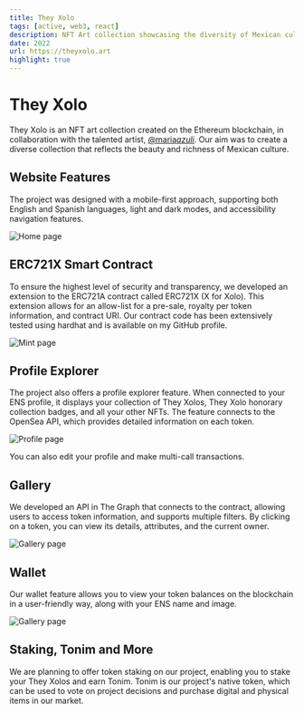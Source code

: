 ```yaml
---
title: They Xolo
tags: [active, web3, react]
description: NFT Art collection showcasing the diversity of Mexican culture
date: 2022
url: https://theyxolo.art
highlight: true
---
```


# They Xolo

They Xolo is an NFT art collection created on the Ethereum blockchain, in collaboration with the talented artist, [@maria*azuli*](https://twitter.com/maria_azuli_). Our aim was to create a diverse collection that reflects the beauty and richness of Mexican culture.

## Website Features

The project was designed with a mobile-first approach, supporting both English and Spanish languages, light and dark modes, and accessibility navigation features.

![Home page](/images/they-xolo--screenshot_home.png)

## ERC721X Smart Contract

To ensure the highest level of security and transparency, we developed an extension to the ERC721A contract called ERC721X (X for Xolo). This extension allows for an allow-list for a pre-sale, royalty per token information, and contract URI. Our contract code has been extensively tested using hardhat and is available on my GitHub profile.

![Mint page](/images/they-xolo--screenshot_mint.png)

## Profile Explorer

The project also offers a profile explorer feature. When connected to your ENS profile, it displays your collection of They Xolos, They Xolo honorary collection badges, and all your other NFTs. The feature connects to the OpenSea API, which provides detailed information on each token.

![Profile page](/images/they-xolo--screenshot_profile.png)

You can also edit your profile and make multi-call transactions.

## Gallery

We developed an API in The Graph that connects to the contract, allowing users to access token information, and supports multiple filters. By clicking on a token, you can view its details, attributes, and the current owner.

![Gallery page](/images/they-xolo--screenshot_gallery.png)

## Wallet

Our wallet feature allows you to view your token balances on the blockchain in a user-friendly way, along with your ENS name and image.

![Gallery page](/images/they-xolo--screenshot_wallet_drawer.png)

## Staking, Tonim and More

We are planning to offer token staking on our project, enabling you to stake your They Xolos and earn Tonim. Tonim is our project's native token, which can be used to vote on project decisions and purchase digital and physical items in our market.
